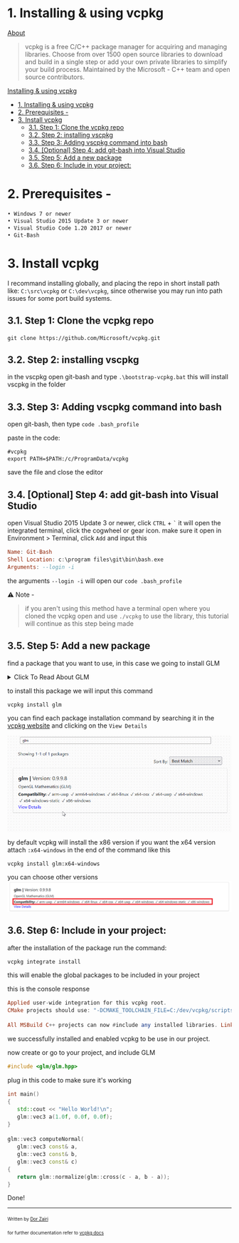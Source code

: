 # 1. Installing & using vcpkg
<ins> About</ins> <br>

> vcpkg is a free C/C++ package manager for acquiring and managing libraries. 
Choose from over 1500 open source libraries to download and build in a single step or add
your own private libraries to simplify your build process. Maintained by the Microsoft - C++ team and open source contributors.  

 [Installing \& using vcpkg](#installing--using-vcpkg)
- [1. Installing \& using vcpkg](#1-installing--using-vcpkg)
- [2. Prerequisites -](#2-prerequisites--)
- [3. Install vcpkg](#3-install-vcpkg)
  - [3.1. Step 1: Clone the vcpkg repo](#31-step-1-clone-the-vcpkg-repo)
  - [3.2. Step 2: installing vscpkg](#32-step-2-installing-vscpkg)
  - [3.3. Step 3: Adding vscpkg command into bash](#33-step-3-adding-vscpkg-command-into-bash)
  - [3.4. \[Optional\] Step 4: add git-bash into Visual Studio](#34-optional-step-4-add-git-bash-into-visual-studio)
  - [3.5. Step 5: Add a new package](#35-step-5-add-a-new-package)
  - [3.6. Step 6: Include in your project:](#36-step-6-include-in-your-project)


          
# 2. Prerequisites -

    • Windows 7 or newer
    • Visual Studio 2015 Update 3 or newer
    • Visual Studio Code 1.20 2017 or newer
    • Git-Bash

# 3. Install vcpkg

I recommand installing globally, and placing the repo in short install path like: `C:\src\vcpkg` or `C:\dev\vcpkg`, since otherwise you may run into path issues for some port build systems.

## 3.1. Step 1: Clone the vcpkg repo

```properties
git clone https://github.com/Microsoft/vcpkg.git
```

## 3.2. Step 2: installing vscpkg

in the vscpkg open git-bash and type `.\bootstrap-vcpkg.bat`
this will install vscpkg in the folder

## 3.3. Step 3: Adding vscpkg command into bash

open git-bash, then type `code .bash_profile`

paste in the code:

```properties
#vcpkg
export PATH=$PATH:/c/ProgramData/vcpkg
```

save the file and close the editor

## 3.4. [Optional] Step 4: add git-bash into Visual Studio

open Visual Studio 2015 Update 3 or newer, click `CTRL` + `` ` `` it will open the integrated terminal, click the cogwheel or gear icon.
make sure it open in Environment > Terminal, click `Add` and input this

```haskell
Name: Git-Bash
Shell Location: c:\program files\git\bin\bash.exe
Arguments: --login -i
```

the arguments `--login -i` will open our `code .bash_profile`

⚠️ Note -
> if you aren't using this method have a terminal open where you cloned the vcpkg open and use `./vcpkg` to use the library, this tutorial will continue as this step being made

## 3.5. Step 5: Add a new package

find a package that you want to use, in this case we going to install GLM

<details>
  <summary>Click To Read About GLM</summary>
  OpenGL Mathematics (GLM) is a C++ mathematics library for graphics software based on the OpenGL Shading Language
</details>

to install this package we will input this command

```properties
vcpkg install glm
```
you can find each package installation command by searching it in the <a href="https://vcpkg.io/en/packages.html">vcpkg website</a> and clicking on the `View Details`

<img src="Assets/GLMDetails.gif" align="center" >


by default vcpkg will install the x86 version if you want the x64 version attach `:x64-windows` in the end of the command like this

```properties
vcpkg install glm:x64-windows
```

you can choose other versions
<img align="center" src="Assets\vscpkg.png" >

## 3.6. Step 6: Include in your project:
after the installation of the package run the command:
```properties
vcpkg integrate install
```
this will enable the global packages to be included in your project

this is the console response 
```haskell 
Applied user-wide integration for this vcpkg root.
CMake projects should use: "-DCMAKE_TOOLCHAIN_FILE=C:/dev/vcpkg/scripts/buildsystems/vcpkg.cmake"

All MSBuild C++ projects can now #include any installed libraries. Linking will be handled automatically. Installing new libraries will make them instantly available.
```

we successfully installed and enabled vcpkg to be use in our project.

now create or go to your project, and include GLM 
```cpp
#include <glm/glm.hpp>
```
 plug in this code to make sure it's working
 ```cpp
int main()
{
    std::cout << "Hello World!\n";
	glm::vec3 a(1.0f, 0.0f, 0.0f);
}

glm::vec3 computeNormal(
    glm::vec3 const& a,
    glm::vec3 const& b,
    glm::vec3 const& c)
{
    return glm::normalize(glm::cross(c - a, b - a));
}
```

Done!


<hr>
<font size="1px">
Written by <a href="https://www.linkedin.com/in/dorz/">Dor Zairi<a>

for further documentation refer to <a href="https://vcpkg.io/en/docs/README.html"> vcpkg docs</a>
</font>